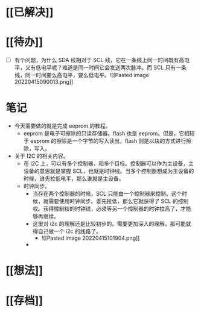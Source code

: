 # [[已解决]]

# [[待办]]
- [ ] 有个问题，为什么 SDA 线相对于 SCL 线，它在一条线上同一时间既有高电平，又有低电平呢？难道是同一时间它会发送两次脉冲。而 SCL 只有一条线，同一时间要么高电平，要么低电平。![[Pasted image 20220415090013.png]]


# 笔记
- 今天需要做的就是完成 eeprom 的教程。
	- eeprom 是电子可擦除的只读存储器。flash 也是 eeprom。但是，它相较于 eeprom 的擦除是一个字节的写入读出，flash 则是以块的方式进行擦除，写入。
- 关于 I2C 的相关内容。
	- 在 I2C 上，可以有多个控制器，和多个目标。控制器可以作为主设备，主设备的意思就是掌握 SCL，也就是时钟线。当多个控制器想成为主设备的时候，谁先拉低电平，那么谁就是主设备。
	- 时钟同步。
		- 当存在两个控制器的时候，SCL 只能由一个控制器来控制。这个时候，就需要使用时钟同步。谁先拉低，那么它就获得了 SCL 的控制权。获得控制权的时钟线，必须等另一个控制器的时钟拉高了，才能够再继续。
		- 这里对 i2c 的理解还是比较初步的。需要更加深入的理解，那可能就得自己做一个 i2c 的线路了。
			- ![[Pasted image 20220415101904.png]]
		- 


# [[想法]]

# [[存档]]